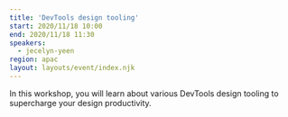 ```yaml
---
title: 'DevTools design tooling'
start: 2020/11/18 10:00
end: 2020/11/18 11:30
speakers:
  - jecelyn-yeen
region: apac
layout: layouts/event/index.njk
---
```


In this workshop, you will learn about various DevTools design tooling to supercharge your design productivity.
